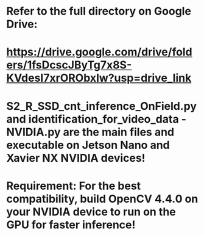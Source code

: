 # Refer to the full directory on Google Drive: 
# https://drive.google.com/drive/folders/1fsDcscJByTg7x8S-KVdesI7xrORObxIw?usp=drive_link
# S2_R_SSD_cnt_inference_OnField.py and identification_for_video_data - NVIDIA.py are the main files and executable on Jetson Nano and Xavier NX NVIDIA devices!
# Requirement: For the best compatibility, build OpenCV 4.4.0 on your NVIDIA device to run on the GPU for faster inference!
